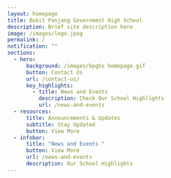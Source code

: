 ```yaml
---
layout: homepage
title: Bukit Panjang Government High School
description: Brief site description here
image: /images/logo.jpeg
permalink: /
notification: ""
sections:
  - hero:
      background: /images/bpghs homepage.gif
      button: Contact Us
      url: /contact-us/
      key_highlights:
        - title: News and Events
          description: Check Our School Highlights
          url: /news-and-events
  - resources:
      title: Announcements & Updates
      subtitle: Stay Updated
      button: View More
  - infobar:
      title: "News and Events "
      button: View More
      url: /news-and-events
      description: Our School Highlights
---
```

